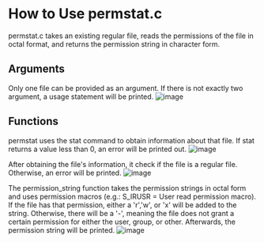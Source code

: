 # How to Use permstat.c
permstat.c takes an existing regular file, reads the permissions of the file in octal format, and returns the permission string in character form.

## Arguments
Only one file can be provided as an argument. If there is not exactly two argument, a usage statement will be printed.
![image](https://user-images.githubusercontent.com/56609280/173249565-63dd0d25-6635-4cc6-817c-b29f37d6eb3f.png)

## Functions
permstat uses the stat command to obtain information about that file. If stat returns a value less than 0, an error will be printed out.
![image](https://user-images.githubusercontent.com/56609280/173249592-54a3c4ab-90ec-4f70-994b-694ea80e7950.png)

After obtaining the file's information, it check if the file is a regular file. Otherwise, an error will be printed.
![image](https://user-images.githubusercontent.com/56609280/173249607-cfdfa558-4431-4cb8-9134-49a24b40c7e0.png)

The permission_string function takes the permission strings in octal form and uses permission macros (e.g.: S_IRUSR = User read permission macro). If the file has that permission, either a 'r','w', or 'x' will be added to the string. Otherwise, there will be a '-', meaning the file does not grant a certain permission for either the user, group, or other. Afterwards, the permission string will be printed.
![image](https://user-images.githubusercontent.com/56609280/173249617-900d5fed-1b21-4b7d-8f9d-a56205888c3c.png)
